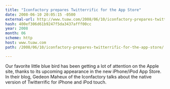 ```yaml
---
title: "Iconfactory prepares Twitterrific for the App Store"
date: 2008-06-10 20:05:15 -0500
external-url: http://www.tuaw.com/2008/06/10/iconfactory-prepares-twitterrific-for-the-app-store/
hash: 400ef306d61b9247f5da3437afff00cc
year: 2008
month: 06
scheme: http
host: www.tuaw.com
path: /2008/06/10/iconfactory-prepares-twitterrific-for-the-app-store/

---
```


Our favorite little blue bird has been getting a lot of attention on the Apple site, thanks to its upcoming appearance in the new iPhone/iPod App Store. In their blog, Gedeon Maheux of the Iconfactory talks about the native version of Twitterrific for iPhone and iPod touch.

